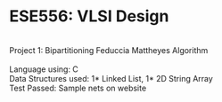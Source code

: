 # ESE556: VLSI Design
\
Project 1: Bipartitioning Feduccia Mattheyes Algorithm\
\
Language using: C\
Data Structures used: 1* Linked List, 1* 2D String Array\
Test Passed: Sample nets on website
